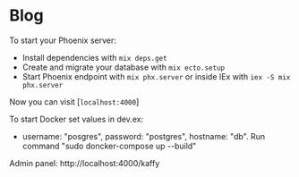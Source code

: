 # Blog

To start your Phoenix server:

  * Install dependencies with `mix deps.get`
  * Create and migrate your database with `mix ecto.setup`
  * Start Phoenix endpoint with `mix phx.server` or inside IEx with `iex -S mix phx.server`

Now you can visit [`localhost:4000`]

To start Docker set values in dev.ex:
 * username: "posgres",
  password: "postgres",
  hostname: "db".
Run command "sudo doncker-compose up --build"

Admin panel:
http://localhost:4000/kaffy
